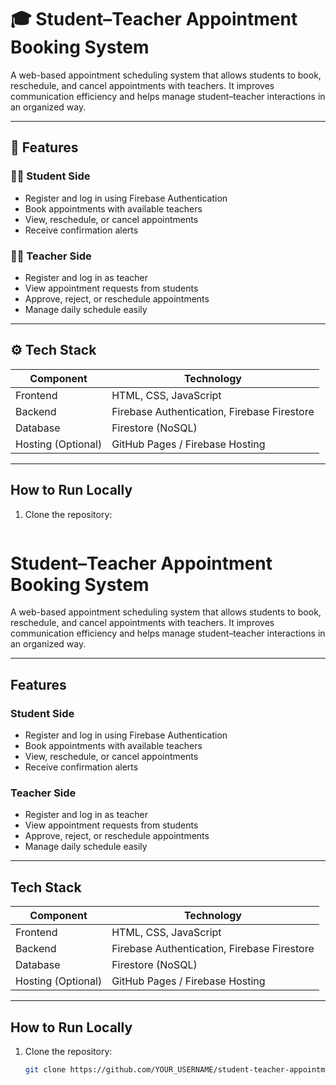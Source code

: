 # 🎓 Student–Teacher Appointment Booking System

A web-based appointment scheduling system that allows students to book, reschedule, and cancel appointments with teachers. It improves communication efficiency and helps manage student–teacher interactions in an organized way.

---

## 🧩 Features

### 👩‍🎓 Student Side
- Register and log in using Firebase Authentication
- Book appointments with available teachers
- View, reschedule, or cancel appointments
- Receive confirmation alerts

### 👨‍🏫 Teacher Side
- Register and log in as teacher
- View appointment requests from students
- Approve, reject, or reschedule appointments
- Manage daily schedule easily

---

## ⚙️ Tech Stack
| Component | Technology |
|------------|-------------|
| Frontend | HTML, CSS, JavaScript |
| Backend | Firebase Authentication, Firebase Firestore |
| Database | Firestore (NoSQL) |
| Hosting (Optional) | GitHub Pages / Firebase Hosting |

---

##  How to Run Locally
1. Clone the repository:
   ```bash
#  Student–Teacher Appointment Booking System

A web-based appointment scheduling system that allows students to book, reschedule, and cancel appointments with teachers. It improves communication efficiency and helps manage student–teacher interactions in an organized way.

---

##  Features

###  Student Side
- Register and log in using Firebase Authentication
- Book appointments with available teachers
- View, reschedule, or cancel appointments
- Receive confirmation alerts

###  Teacher Side
- Register and log in as teacher
- View appointment requests from students
- Approve, reject, or reschedule appointments
- Manage daily schedule easily

---

##  Tech Stack
| Component | Technology |
|------------|-------------|
| Frontend | HTML, CSS, JavaScript |
| Backend | Firebase Authentication, Firebase Firestore |
| Database | Firestore (NoSQL) |
| Hosting (Optional) | GitHub Pages / Firebase Hosting |

---

##  How to Run Locally
1. Clone the repository:
   ```bash
   git clone https://github.com/YOUR_USERNAME/student-teacher-appointment.git
